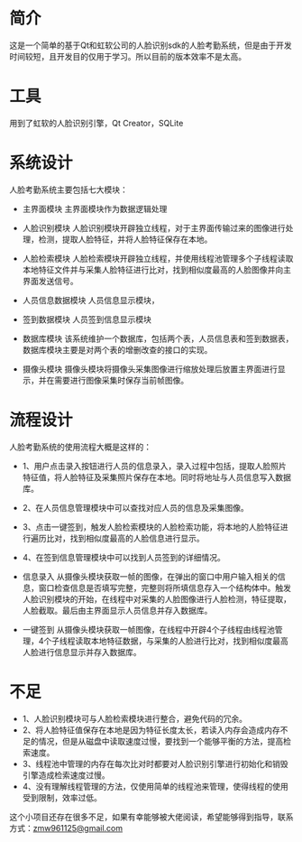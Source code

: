 # 简介
这是一个简单的基于Qt和虹软公司的人脸识别sdk的人脸考勤系统，但是由于开发时间较短，且开发目的仅用于学习。所以目前的版本效率不是太高。

# 工具
用到了虹软的人脸识别引擎，Qt Creator，SQLite

# 系统设计
人脸考勤系统主要包括七大模块：

- 主界面模块
主界面模块作为数据逻辑处理

- 人脸识别模块
人脸识别模块开辟独立线程，对于主界面传输过来的图像进行处理，检测，提取人脸特征，并将人脸特征保存在本地。

- 人脸检索模块
人脸检索模块开辟独立线程，并使用线程池管理多个子线程读取本地特征文件并与采集人脸特征进行比对，找到相似度最高的人脸图像并向主界面发送信号。

- 人员信息数据模块
人员信息显示模块，

- 签到数据模块
人员签到信息显示模块

- 数据库模块
该系统维护一个数据库，包括两个表，人员信息表和签到数据表，数据库模块主要是对两个表的增删改查的接口的实现。

- 摄像头模块
摄像头模块将摄像头采集图像进行缩放处理后放置主界面进行显示，并在需要进行图像采集时保存当前帧图像。

# 流程设计
人脸考勤系统的使用流程大概是这样的：

- 1、用户点击录入按钮进行人员的信息录入，录入过程中包括，提取人脸照片特征值，将人脸特征及采集照片保存在本地。同时将地址与人员信息写入数据库。
- 2、在人员信息管理模块中可以查找对应人员的信息及采集图像。
- 3、点击一键签到，触发人脸检索模块的人脸检索功能，将本地的人脸特征进行遍历比对，找到相似度最高的人脸信息进行显示。
- 4、在签到信息管理模块中可以找到人员签到的详细情况。
- 信息录入
从摄像头模块获取一帧的图像，在弹出的窗口中用户输入相关的信息，窗口检查信息是否填写完整，完整则将所填信息存入一个结构体中。触发人脸识别模块的开始，在线程中对采集的人脸图像进行人脸检测，特征提取，人脸截取。最后由主界面显示人员信息并存入数据库。

- 一键签到
从摄像头模块获取一帧图像，在线程中开辟4个子线程由线程池管理，4个子线程读取本地特征数据，与采集的人脸进行比对，找到相似度最高人脸进行信息显示并存入数据库。

# 不足
- 1、人脸识别模块可与人脸检索模块进行整合，避免代码的冗余。
- 2、将人脸特征值保存在本地是因为特征长度太长，若读入内存会造成内存不足的情况，但是从磁盘中读取速度过慢，要找到一个能够平衡的方法，提高检索速度。
- 3、线程池中管理的内存在每次比对时都要对人脸识别引擎进行初始化和销毁引擎造成检索速度过慢。
- 4、没有理解线程管理的方法，仅使用简单的线程池来管理，使得线程的使用受到限制，效率过低。

这个小项目还存在很多不足，如果有幸能够被大佬阅读，希望能够得到指导，联系方式：zmw961125@gmail.com